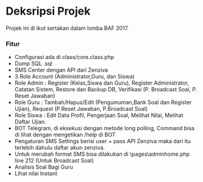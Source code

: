 # Deksripsi Projek #

Projek ini di ikut sertakan dalam lomba BAF 2017.

### Fitur ###

* Configurasi ada di class/core.class.php
* Dump SQL .sql
* SMS Center dengan API dari Zenziva
* 3 Role Account (Administrator,Guru, dan Siswa)
* Role Admin : Register (Kelas,Siswa dan Guru), Register Administrator, Catatan Sistem, Restore dan Backup DB, Verifikasi (P. Broadcast Soal, P. Reset Jawaban)
* Role Guru  : Tambah/Hapus/Edit (Pengumuman,Bank Soal dan Register Ujian), Request (P.Reset Jawaban, P.Broadcast Soal)
* Role Siswa : Edit Data Profil, Pengerjaan Soal, Melihat Nilai, Melihat Daftar Ujian.
* BOT Telegram, di eksekusi dengan metode long polling, Command bisa di lihat dengan mengetikan /help di BOT
* Pengaturan SMS Settings berisi user + pass API Zenziva maka dari itu terlebih dahulu daftar akun zenziva.
* Untuk merubah format SMS bisa dilakukan di \pages\adminhome.php line 212 (Untuk Broadcast Soal)
* Analisis Soal Bagi Guru
* Lihat nilai Instant